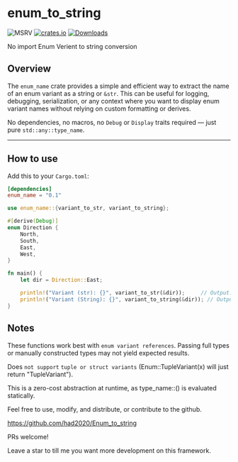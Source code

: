 # enum_to_string

![MSRV](https://img.shields.io/badge/Rust%20MSRV-1.78.0-brightgreen)
[![crates.io](https://img.shields.io/crates/v/enum_name.svg)](https://crates.io/crates/enum_name)
[![Downloads](https://img.shields.io/crates/d/enum_name.svg)](https://crates.io/crates/enum_name)

No import Enum Verient to string conversion

## Overview

The `enum_name` crate provides a simple and efficient way to extract the name of an enum variant as a string or `&str`. This can be useful for logging, debugging, serialization, or any context where you want to display enum variant names without relying on custom formatting or derives.

No dependencies, no macros, no `Debug` or `Display` traits required — just pure `std::any::type_name`.

---

## How to use

Add this to your `Cargo.toml`:

```toml
[dependencies]
enum_name = "0.1"
```

```Rust
use enum_name::{variant_to_str, variant_to_string};

#[derive(Debug)]
enum Direction {
    North,
    South,
    East,
    West,
}

fn main() {
    let dir = Direction::East;

    println!("Variant (str): {}", variant_to_str(&dir));     // Output: "East"
    println!("Variant (String): {}", variant_to_string(&dir)); // Output: "East"
}
```

## Notes

These functions work best with `enum variant references`. Passing full types or manually constructed types may not yield expected results.

Does `not support` `tuple or struct variants` (Enum::TupleVariant(x) will just return "TupleVariant").

This is a zero-cost abstraction at runtime, as type_name::<T>() is evaluated statically.

Feel free to use, modify, and distribute, or contribute to the github.

https://github.com/had2020/Enum_to_string

PRs welcome!

Leave a star to till me you want more development on this framework.
